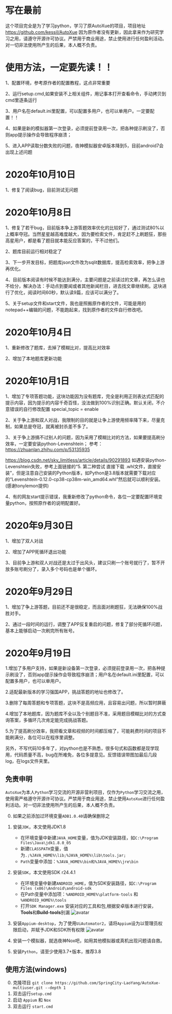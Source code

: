 # 写在最前
这个项目完全是为了学习python，学习了原AutoXue的项目，项目地址 https://github.com/kessil/AutoXue
因为原作者没有更新，因此拿来作为研究学习之用，请遵守开源许可协议。严禁用于商业用途，禁止使用进行任何盈利活动。对一切非法使用所产生的后果，本人概不负责。
# 使用方法，一定要先读！！
1、配置环境，参考原作者的配置教程，这点非常重要

2、运行setup.cmd,如果安装不上相关组件，用记事本打开查看命令，手动拷贝到cmd里逐条运行

3、用户名在default.ini里配置，可以配置多用户，也可以单用户。一定要配置！！

4、如果是新的模拟器第一次登录，必须提前登录用一次，把各种提示刷没了，否则app提示操作会导致程序崩溃；

5、进入APP读取分数失败的问题，夜神模拟器安卓版本降到5，目前android7会出现上述问题


# 2020年10月10日
1、修复了阅读bug，目前测试无问题

# 2020年10月8日
1、修复了若干bug，目前版本争上游答题效率优化的比较好了，通过测试80%以上概率夺冠。当然星星越高难度越大，因为要检索文件，肯定赶不上刷题狂，那些高星用户，都是看了题目就本能反应答案的，干不过他们。

2、题库目前运行相对稳定了

3、下一步开发目标，把题库json文件改为sqlit数据库，提高检索效率，把争上游再优化。

4、目前版本阅读有时候不能达到满分，主要问题是之前读过的文章，再怎么读也不给分，解决办法：手动点到要闻或者其他新闻栏目，进去找文章继续刷。这块进行了优化，阅读时间60秒，默认读9篇，应该可以满分了。

5、关于setup文件和start文件，我也是照搬原作者的文件，可能是用的notepad++编辑的问题，不能跑起来，找到原作者的文件自行修改吧。
# 2020年10月4日
1、重新修改了题库，去掉了模糊比对，提高比对效率

2、增加了本地题库更新功能

# 2020年10月1日
1、增加了专项答题功能，这块功能因为没有题库，完全是利用正则表达式匹配的提示内容，因为提示的内容千奇百怪，没法做到100%识别正确。默认关闭，不介意错误的自行修改配置
special_topic = enable

2、关于争上游和双人对战，我限制的目的就是让争上游使用频率降下来，尽量克制，如果总是夺冠，就离被封杀差不多了。

3、关于争上游搞不过别人的问题，因为采用了模糊比对的方法，如果要提高刷分效率，一定要安装python-Levenshtein；
参考：https://zhuanlan.zhihu.com/p/53135935

https://blog.csdn.net/sky_limitless/article/details/90291893
如遇安装python-Levenshtein失败，参考上面链接的“5. 第二种尝试 直接下载 .whl文件，直接安装”，但是注意自己安装的Python版本，如Python是3.8版本就需要下载对应的“Levenshtein-0.12.0-cp38-cp38m-win_amd64.whl”然后就可以顺利安装。(感谢tonylemon提供)

4、有的网友start提示错误，我重新修改了python命令，各位一定要配置环境变量python，按照原作者的说明配置好。
# 2020年9月30日
1、增加了双人对战

2、增加了APP死循环退出功能

3、目前争上游和双人对战还是太过于出风头，建议只刷一个账号就行了，暂不开放多账号刷分了，录入多个号码也是单个循环。

# 2020年9月29日
1、增加了争上游答题，目前还不是很稳定，而且面对刷题狂，无法确保100%战胜对手。

2、通过一段时间的运行，调整了APP反复重启的问题，修复了部分死循环问题，基本上能够启动一次刷完所有账号。


# 2020年9月19日
1.增加了多用户支持，如果是新设备第一次登录，必须提前登录用一次，把各种提示刷没了，否则app提示操作会导致程序崩溃；用户名在default.ini里配置，可以配置多用户，也可以单用户。

2.适配最新版本的学习强国APP，挑战答题的地址也修改了。

3.删除了每周答题和专项答题，这块不是高频应用，且容易出问题，所以暂时屏蔽

4.增加了本地题库，因为题库不全以及个别题目不准，采用题目模糊比对的方式查询答案，多循环几次肯定能完成挑战答题。

5.为了提高刷分效率，我把看文章和视频的时间都压缩了，可能耗费时间的项目不能刷满分，各位可以在程序里调整。

另外，不写代码10多年了，对python也是不熟悉，很多句式和函数都是现学现用，代码质量不高，bug在所难免，各位多提意见。反馈错误带图加最后几段log，在logs文件夹里。

## 免责申明
`AutoXue`为本人`Python`学习交流的开源非营利项目，仅作为`Python`学习交流之用，使用需严格遵守开源许可协议。严禁用于商业用途，禁止使用`AutoXue`进行任何盈利活动。对一切非法使用所产生的后果，本人概不负责。


0. 如果之前添加过环境变量`ADB1.0.40`请确保删除之

1. 安装`JDK`，本文使用JDK1.8
    + 在环境变量中新建`JAVA_HOME`变量，值为JDK安装路径，如`C:\Program Files\Java\jdk1.8.0_05`
    + 新建`CLASSPATH`变量，值为`.;%JAVA_HOME%\lib;%JAVA_HOME%\lib\tools.jar;`
    + `Path`变量中添加：`%JAVA_HOME%\bin和%JAVA_HOME%\jre\bin`
    
2. 安装`SDK`，本文使用SDK r24.4.1
    + 在环境变量中新建`ANDROID_HOME`，值为SDK安装路径，如`C:\Program Files (x86)\Android\android-sdk`
    + 在Path变量中添加项：`%ANDROID_HOME%\platform-tools` 和 `%ANDROID_HOME%\tools`
    + 打开`SDK Manager.exe` 安装对应的工具和包,根据安卓版本进行安装，**Tools**和**Build-tools**别漏
    ![avatar](https://github.com/kessil/AutoXue/raw/dev/image-20200601204634969.png)
    
3. 安装`Appium-desktop`，为了使用`UiAutomator2`，请将`Appium`设为以管理员权限启动，并赋予JDK和SDK所有权限
    ![avatar](https://github.com/kessil/AutoXue/blob/dev/image-20200601204913532.png)
    

4. 安装一个模拟器，就选夜神Nox吧，如用其他模拟器或真机出现问题请自救。

5. 安装`Python`，请至少使用3.7+版本，推荐3.8

## 使用方法(windows)
0. 克隆项目 `git clone https://github.com/SpringCity-LaoYang/AutoXue-multiuser.git --depth 1`
1. 双击运行`setup.cmd`
2. 启动 `Appium` 和 `Nox`
3. 双击运行 `start.cmd`

